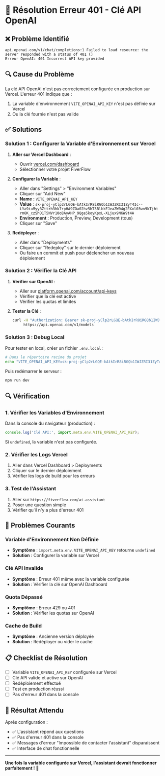 # 🔧 Résolution Erreur 401 - Clé API OpenAI

## ❌ **Problème Identifié**

```
api.openai.com/v1/chat/completions:1 Failed to load resource: the server responded with a status of 401 ()
Erreur OpenAI: 401 Incorrect API key provided
```

## 🔍 **Cause du Problème**

La clé API OpenAI n'est pas correctement configurée en production sur Vercel. L'erreur 401 indique que :
1. La variable d'environnement `VITE_OPENAI_API_KEY` n'est pas définie sur Vercel
2. Ou la clé fournie n'est pas valide

## ✅ **Solutions**

### **Solution 1 : Configurer la Variable d'Environnement sur Vercel**

1. **Aller sur Vercel Dashboard** :
   - Ouvrir [vercel.com/dashboard](https://vercel.com/dashboard)
   - Sélectionner votre projet FiverFlow

2. **Configurer la Variable** :
   - Aller dans "Settings" > "Environment Variables"
   - Cliquer sur "Add New"
   - **Name** : `VITE_OPENAI_API_KEY`
   - **Value** : `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`
   - **Environment** : Production, Preview, Development (tous)
   - Cliquer sur "Save"

3. **Redéployer** :
   - Aller dans "Deployments"
   - Cliquer sur "Redeploy" sur le dernier déploiement
   - Ou faire un commit et push pour déclencher un nouveau déploiement

### **Solution 2 : Vérifier la Clé API**

1. **Vérifier sur OpenAI** :
   - Aller sur [platform.openai.com/account/api-keys](https://platform.openai.com/account/api-keys)
   - Vérifier que la clé est active
   - Vérifier les quotas et limites

2. **Tester la Clé** :
   ```bash
   curl -H "Authorization: Bearer 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" \
        https://api.openai.com/v1/models
   ```

### **Solution 3 : Debug Local**

Pour tester en local, créer un fichier `.env.local` :

```bash
# Dans le répertoire racine du projet
echo "VITE_OPENAI_API_KEY=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" > .env.local
```

Puis redémarrer le serveur :
```bash
npm run dev
```

## 🔍 **Vérification**

### **1. Vérifier les Variables d'Environnement**

Dans la console du navigateur (production) :
```javascript
console.log('Clé API:', import.meta.env.VITE_OPENAI_API_KEY);
```

Si `undefined`, la variable n'est pas configurée.

### **2. Vérifier les Logs Vercel**

1. Aller dans Vercel Dashboard > Deployments
2. Cliquer sur le dernier déploiement
3. Vérifier les logs de build pour les erreurs

### **3. Test de l'Assistant**

1. Aller sur `https://fiverflow.com/ai-assistant`
2. Poser une question simple
3. Vérifier qu'il n'y a plus d'erreur 401

## 🚨 **Problèmes Courants**

### **Variable d'Environnement Non Définie**
- **Symptôme** : `import.meta.env.VITE_OPENAI_API_KEY` retourne `undefined`
- **Solution** : Configurer la variable sur Vercel

### **Clé API Invalide**
- **Symptôme** : Erreur 401 même avec la variable configurée
- **Solution** : Vérifier la clé sur OpenAI Dashboard

### **Quota Dépassé**
- **Symptôme** : Erreur 429 ou 401
- **Solution** : Vérifier les quotas sur OpenAI

### **Cache de Build**
- **Symptôme** : Ancienne version déployée
- **Solution** : Redéployer ou vider le cache

## 📋 **Checklist de Résolution**

- [ ] Variable `VITE_OPENAI_API_KEY` configurée sur Vercel
- [ ] Clé API valide et active sur OpenAI
- [ ] Redéploiement effectué
- [ ] Test en production réussi
- [ ] Pas d'erreur 401 dans la console

## 🎯 **Résultat Attendu**

Après configuration :
- ✅ L'assistant répond aux questions
- ✅ Pas d'erreur 401 dans la console
- ✅ Messages d'erreur "Impossible de contacter l'assistant" disparaissent
- ✅ Interface de chat fonctionnelle

---

**Une fois la variable configurée sur Vercel, l'assistant devrait fonctionner parfaitement !** 🚀
